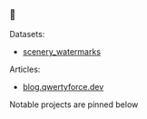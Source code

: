 ### 👋
Datasets:
- [scenery_watermarks](https://github.com/qwertyforce/scenery_watermarks)

Articles:  
- [blog.qwertyforce.dev](https://blog.qwertyforce.dev)

Notable projects are pinned below
<!--
**qwertyforce/qwertyforce** is a ✨ _special_ ✨ repository because its `README.md` (this file) appears on your GitHub profile.

Here are some ideas to get you started:

- 🔭 I’m currently working on ...
- 🌱 I’m currently learning ...
- 👯 I’m looking to collaborate on ...
- 🤔 I’m looking for help with ...
- 💬 Ask me about ...
- 📫 How to reach me: ...
- 😄 Pronouns: ...
- ⚡ Fun fact: ...
-->
